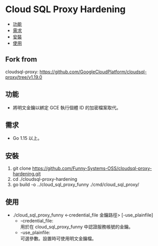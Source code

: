 
# Cloud SQL Proxy Hardening

+ [功能](#功能)
+ [需求](#需求)
+ [安裝](#安裝)
+ [使用](#使用)
## Fork from
cloudsql-proxy: https://github.com/GoogleCloudPlatform/cloudsql-proxy/tree/v1.19.0
## 功能
+ 將明文金鑰以綁定 GCE 執行個體 ID 的加密檔案取代。
## 需求
+ Go 1.15 以上。
## 安裝
1. git clone https://github.com/Funny-Systems-OSS/cloudsql-proxy-hardening.git
2. cd ./cloudsql-proxy-hardening
3. go build -o ../cloud_sql_proxy_funny ./cmd/cloud_sql_proxy/
## 使用
+ ./cloud_sql_proxy_funny <-credential_file 金鑰路徑> [-use_plainfile]
  + -credential_file:\
    用於在 cloud_sql_proxy_funny 中認證服務帳號的金鑰。
  + -use_plainfile:\
    可選參數。設置時可使用明文金鑰檔。